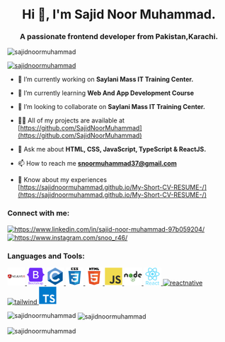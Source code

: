 <h1 align="center">Hi 👋, I'm Sajid Noor Muhammad.</h1>
<h3 align="center">A passionate frontend developer from Pakistan,Karachi.</h3>

<p align="left"> <img src="https://komarev.com/ghpvc/?username=sajidnoormuhammad&label=Profile%20views&color=0e75b6&style=flat" alt="sajidnoormuhammad" /> </p>

<p align="left"> <a href="https://github.com/ryo-ma/github-profile-trophy"><img src="https://github-profile-trophy.vercel.app/?username=sajidnoormuhammad" alt="sajidnoormuhammad" /></a> </p>

- 🔭 I’m currently working on **Saylani Mass IT Training Center.**

- 🌱 I’m currently learning **Web And App Development Course**

- 👯 I’m looking to collaborate on **Saylani Mass IT Training Center.**

- 👨‍💻 All of my projects are available at [https://github.com/SajidNoorMuhammad](https://github.com/SajidNoorMuhammad)

- 💬 Ask me about **HTML, CSS, JavaScript, TypeScript & ReactJS.**

- 📫 How to reach me **snoormuhammad37@gmail.com**

- 📄 Know about my experiences [https://sajidnoormuhammad.github.io/My-Short-CV-RESUME-/](https://sajidnoormuhammad.github.io/My-Short-CV-RESUME-/)

<h3 align="left">Connect with me:</h3>
<p align="left">
<a href="https://linkedin.com/in/https://www.linkedin.com/in/sajid-noor-muhammad-97b059204/" target="blank"><img align="center" src="https://raw.githubusercontent.com/rahuldkjain/github-profile-readme-generator/master/src/images/icons/Social/linked-in-alt.svg" alt="https://www.linkedin.com/in/sajid-noor-muhammad-97b059204/" height="30" width="40" /></a>
<a href="https://instagram.com/https://www.instagram.com/snoo_r46/" target="blank"><img align="center" src="https://raw.githubusercontent.com/rahuldkjain/github-profile-readme-generator/master/src/images/icons/Social/instagram.svg" alt="https://www.instagram.com/snoo_r46/" height="30" width="40" /></a>
</p>

<h3 align="left">Languages and Tools:</h3>
<p align="left"> <a href="https://angular.io" target="_blank" rel="noreferrer"> <img src="https://raw.githubusercontent.com/devicons/devicon/master/icons/angularjs/angularjs-original-wordmark.svg" alt="angularjs" width="40" height="40"/> </a> <a href="https://getbootstrap.com" target="_blank" rel="noreferrer"> <img src="https://raw.githubusercontent.com/devicons/devicon/master/icons/bootstrap/bootstrap-plain-wordmark.svg" alt="bootstrap" width="40" height="40"/> </a> <a href="https://www.cprogramming.com/" target="_blank" rel="noreferrer"> <img src="https://raw.githubusercontent.com/devicons/devicon/master/icons/c/c-original.svg" alt="c" width="40" height="40"/> </a> <a href="https://www.w3schools.com/css/" target="_blank" rel="noreferrer"> <img src="https://raw.githubusercontent.com/devicons/devicon/master/icons/css3/css3-original-wordmark.svg" alt="css3" width="40" height="40"/> </a> <a href="https://www.w3.org/html/" target="_blank" rel="noreferrer"> <img src="https://raw.githubusercontent.com/devicons/devicon/master/icons/html5/html5-original-wordmark.svg" alt="html5" width="40" height="40"/> </a> <a href="https://developer.mozilla.org/en-US/docs/Web/JavaScript" target="_blank" rel="noreferrer"> <img src="https://raw.githubusercontent.com/devicons/devicon/master/icons/javascript/javascript-original.svg" alt="javascript" width="40" height="40"/> </a> <a href="https://nodejs.org" target="_blank" rel="noreferrer"> <img src="https://raw.githubusercontent.com/devicons/devicon/master/icons/nodejs/nodejs-original-wordmark.svg" alt="nodejs" width="40" height="40"/> </a> <a href="https://reactjs.org/" target="_blank" rel="noreferrer"> <img src="https://raw.githubusercontent.com/devicons/devicon/master/icons/react/react-original-wordmark.svg" alt="react" width="40" height="40"/> </a> <a href="https://reactnative.dev/" target="_blank" rel="noreferrer"> <img src="https://reactnative.dev/img/header_logo.svg" alt="reactnative" width="40" height="40"/> </a> <a href="https://tailwindcss.com/" target="_blank" rel="noreferrer"> <img src="https://www.vectorlogo.zone/logos/tailwindcss/tailwindcss-icon.svg" alt="tailwind" width="40" height="40"/> </a> <a href="https://www.typescriptlang.org/" target="_blank" rel="noreferrer"> <img src="https://raw.githubusercontent.com/devicons/devicon/master/icons/typescript/typescript-original.svg" alt="typescript" width="40" height="40"/> </a> </p>

<p><img align="left" src="https://github-readme-stats.vercel.app/api/top-langs?username=sajidnoormuhammad&show_icons=true&locale=en&layout=compact" alt="sajidnoormuhammad" /></p>

<p>&nbsp;<img align="center" src="https://github-readme-stats.vercel.app/api?username=sajidnoormuhammad&show_icons=true&locale=en" alt="sajidnoormuhammad" /></p>

<p><img align="center" src="https://github-readme-streak-stats.herokuapp.com/?user=sajidnoormuhammad&" alt="sajidnoormuhammad" /></p>
